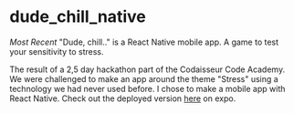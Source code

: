 # dude_chill_native
*Most Recent*  "Dude, chill.." is a React Native mobile app. A game to test your sensitivity to stress. 

The result of a 2,5 day hackathon part of the Codaisseur Code Academy. 
We were challenged to make an app around the theme "Stress" using a technology we had never used before.
I chose to make a mobile app with React Native. 
Check out the deployed version [here](https://expo.io/@jetskevdwouden/dude_chill_) on expo.
